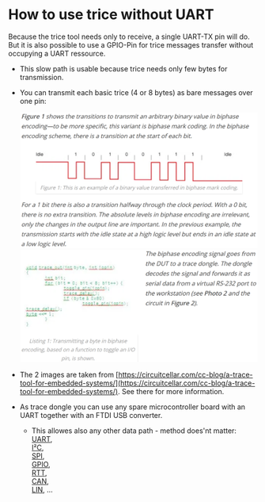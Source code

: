 
# How to use trice without UART

Because the trice tool needs only to receive, a single UART-TX pin will do. But it is also possible to use a GPIO-Pin for trice messages transfer without occupying a UART ressource.

- This slow path is usable because trice needs only few bytes for transmission.
- You can transmit each basic trice (4 or 8 bytes) as bare messages over one pin:

  ![manchester1.PNG](./README.media/manchester1.PNG)
  ![manchester2.PNG](./README.media/manchester2.PNG)

- The 2 images are taken from [https://circuitcellar.com/cc-blog/a-trace-tool-for-embedded-systems/](https://circuitcellar.com/cc-blog/a-trace-tool-for-embedded-systems/). See there for more information.
- As trace dongle you can use any spare microcontroller board with an UART together with an FTDI USB converter.
  - This allowes also any other data path - method does'nt matter:\
  [UART](https://en.wikipedia.org/wiki/Universal_asynchronous_receiver-transmitter),\
  [I²C](https://en.wikipedia.org/wiki/I%C2%B2C),\
  [SPI](https://en.wikipedia.org/wiki/Serial_Peripheral_Interface),\
  [GPIO](https://circuitcellar.com/cc-blog/a-trace-tool-for-embedded-systems/),\
  [RTT](https://www.segger.com/products/debug-probes/j-link/technology/about-real-time-transfer/),\
  [CAN](https://en.wikipedia.org/wiki/CAN_bus),\
  [LIN](https://en.wikipedia.org/wiki/Local_Interconnect_Network), ...
